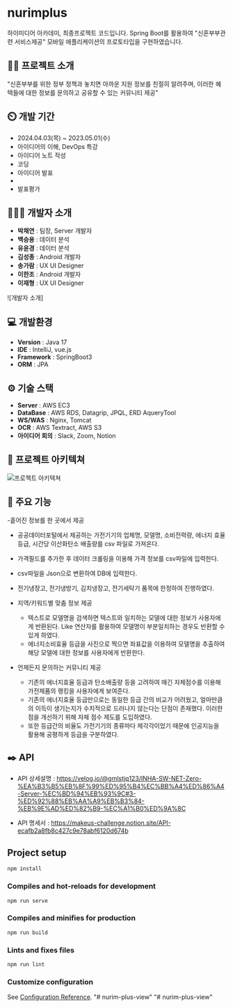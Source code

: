 # nurimplus
하이미디어 아카데미, 최종프로젝트 코드입니다. Spring Boot를 활용하여 "신혼부부관련 서비스제공" 모바일 애플리케이션의 프로토타입을 구현하였습니다.

## 👨‍🏫 프로젝트 소개
"신혼부부를 위한 정부 정책과 놓치면 아까운 지원 정보를 친절히 알려주며, 이러한 혜택들에 대한 정보를 문의하고 공유할 수 있는 커뮤니티 제공"

## ⏲️ 개발 기간 
- 2024.04.03(목) ~ 2023.05.01(수)
- 아이디어의 이해, DevOps 특강
- 아이디어 노트 작성
- 코딩
- 아이디어 발표
- 
- 발표평가
  
## 🧑‍🤝‍🧑 개발자 소개 
- **박채연** : 팀장, Server 개발자
- **백승용** : 데이터 분석
- **유윤경** : 데이터 분석
- **김성종** : Android 개발자
- **송가람** : UX UI Designer
- **이한조** : Android 개발자
- **이재형** : UX UI Designer
  
![개발자 소개]

## 💻 개발환경
- **Version** : Java 17
- **IDE** : IntelliJ, vue.js
- **Framework** : SpringBoot3
- **ORM** : JPA

## ⚙️ 기술 스택
- **Server** : AWS EC3
- **DataBase** : AWS RDS, Datagrip, JPQL, ERD AqueryTool
- **WS/WAS** : Nginx, Tomcat
- **OCR** : AWS Textract, AWS S3
- **아이디어 회의** : Slack, Zoom, Notion

## 📝 프로젝트 아키텍쳐
![프로젝트 아키텍쳐](d)

## 📌 주요 기능
-흩어진 정보를 한 곳에서 제공
  - 공공데이터포털에서 제공하는 가전기기의 업체명, 모델명, 소비전력량, 에너지 효율등급, 시간당 이산화탄소 배출량를 csv 파일로 가져온다.
  - 가격필드를 추가한 후 데이터 크롤링을 이용해 가격 정보를 csv파일에 입력한다.
  - csv파일을 Json으로 변환하여 DB에 입력한다.
  - 전기냉장고, 전기냉방기, 김치냉장고, 전기세탁기 품목에 한정하여 진행하였다.
- 지역/키워드별 맞춤 정보 제공
   - 텍스트로 모델명을 검색하면 텍스트와 일치하는 모델에 대한 정보가 사용자에게 반환된다. Like 연산자를 활용하여 모델명이 부분일치하는 경우도 반환할 수 있게 하였다.
   - 에너지소비효율 등급을 사진으로 찍으면 좌표값을 이용하여 모델명을 추출하여 해당 모델에 대한 정보를 사용자에게 반환한다.
- 언제든지 문의하는 커뮤니티 제공

    - 기존의 에너지효율 등급과 탄소배출량 등을 고려하여 매긴 자체점수를 이용해 가전제품의 랭킹을 사용자에게 보여준다.
    - 기존의 에너지효율 등급만으로는 동일한 등급 간의 비교가 어려웠고, 얼마만큼의 이득이 생기는지가 수치적으로 드러나지 않는다는 단점이 존재했다. 이러한 점을 개선하기 위해 자체 점수 제도를 도입하였다.
    - 또한 등급간의 비율도 가전기기의 종류마다 제각각이었기 때문에 인공지능을 활용해 공평하게 등급을 구분하였다.
      
## ✒️ API
- API 상세설명 : <https://velog.io/@gmlstjq123/INHA-SW-NET-Zero-%EA%B3%B5%EB%8F%99%ED%95%B4%EC%BB%A4%ED%86%A4-Server-%EC%BD%94%EB%93%9C#3-%ED%92%88%EB%AA%A9%EB%B3%84-%EB%9E%AD%ED%82%B9-%EC%A1%B0%ED%9A%8C>


- API 명세서 : <https://makeus-challenge.notion.site/API-ecafb2a8fb8c427c9e78abf6120d674b>


## Project setup
```
npm install
```

### Compiles and hot-reloads for development
```
npm run serve
```

### Compiles and minifies for production
```
npm run build
```

### Lints and fixes files
```
npm run lint
```

### Customize configuration
See [Configuration Reference](https://cli.vuejs.org/config/).
"# nurim-plus-view" 
"# nurim-plus-view" 
